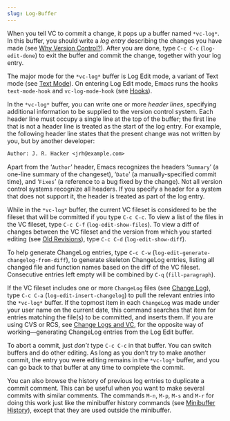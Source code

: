 ```yaml
---
slug: Log-Buffer
---
```


When you tell VC to commit a change, it pops up a buffer named `*vc-log*`. In this buffer, you should write a *log entry* describing the changes you have made (see [Why Version Control?](Why-Version-Control_003f)). After you are done, type `C-c C-c` (`log-edit-done`) to exit the buffer and commit the change, together with your log entry.

The major mode for the `*vc-log*` buffer is Log Edit mode, a variant of Text mode (see [Text Mode](Text-Mode)). On entering Log Edit mode, Emacs runs the hooks `text-mode-hook` and `vc-log-mode-hook` (see [Hooks](Hooks)).

In the `*vc-log*` buffer, you can write one or more *header lines*, specifying additional information to be supplied to the version control system. Each header line must occupy a single line at the top of the buffer; the first line that is not a header line is treated as the start of the log entry. For example, the following header line states that the present change was not written by you, but by another developer:

```lisp
Author: J. R. Hacker <jrh@example.com>
```

Apart from the ‘`Author`’ header, Emacs recognizes the headers ‘`Summary`’ (a one-line summary of the changeset), ‘`Date`’ (a manually-specified commit time), and ‘`Fixes`’ (a reference to a bug fixed by the change). Not all version control systems recognize all headers. If you specify a header for a system that does not support it, the header is treated as part of the log entry.

While in the `*vc-log*` buffer, the current VC fileset is considered to be the fileset that will be committed if you type `C-c C-c`<!-- /@w -->. To view a list of the files in the VC fileset, type `C-c C-f`<!-- /@w --> (`log-edit-show-files`). To view a diff of changes between the VC fileset and the version from which you started editing (see [Old Revisions](Old-Revisions)), type `C-c C-d` (`log-edit-show-diff`).

To help generate ChangeLog entries, type `C-c C-w` (`log-edit-generate-changelog-from-diff`), to generate skeleton ChangeLog entries, listing all changed file and function names based on the diff of the VC fileset. Consecutive entries left empty will be combined by `C-q` (`fill-paragraph`).

If the VC fileset includes one or more `ChangeLog` files (see [Change Log](Change-Log)), type `C-c C-a` (`log-edit-insert-changelog`) to pull the relevant entries into the `*vc-log*` buffer. If the topmost item in each `ChangeLog` was made under your user name on the current date, this command searches that item for entries matching the file(s) to be committed, and inserts them. If you are using CVS or RCS, see [Change Logs and VC](Change-Logs-and-VC), for the opposite way of working—generating ChangeLog entries from the Log Edit buffer.

To abort a commit, just *don’t* type `C-c C-c` in that buffer. You can switch buffers and do other editing. As long as you don’t try to make another commit, the entry you were editing remains in the `*vc-log*` buffer, and you can go back to that buffer at any time to complete the commit.

You can also browse the history of previous log entries to duplicate a commit comment. This can be useful when you want to make several commits with similar comments. The commands `M-n`, `M-p`, `M-s` and `M-r` for doing this work just like the minibuffer history commands (see [Minibuffer History](Minibuffer-History)), except that they are used outside the minibuffer.
